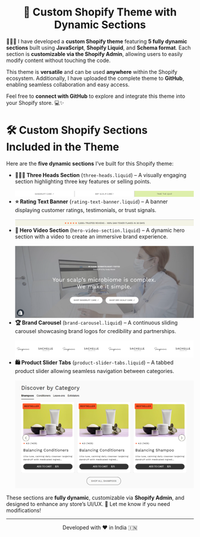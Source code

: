 <h1 align="center">🚀 Custom Shopify Theme with Dynamic Sections</h1>

👩🏻‍💻 I have developed a <strong>custom Shopify theme</strong> featuring <strong>5 fully dynamic sections</strong> built using <strong>JavaScript</strong>, <strong>Shopify Liquid</strong>, and <strong>Schema format</strong>. Each section is <strong>customizable via the Shopify Admin</strong>, allowing users to easily modify content without touching the code.

This theme is <strong>versatile</strong> and can be used <strong>anywhere</strong> within the Shopify ecosystem. Additionally, I have uploaded the complete theme to <strong>GitHub</strong>, enabling seamless collaboration and easy access.

Feel free to <strong>connect with GitHub</strong> to explore and integrate this theme into your Shopify store. 💻✨

# 🛠️ Custom Shopify Sections Included in the Theme

<p>Here are the <strong>five dynamic sections</strong> I&rsquo;ve built for this Shopify theme:</p>
<ul>
<li><strong>🧑&zwj;🤝&zwj;🧑 Three Heads Section</strong> (<code>three-heads.liquid</code>) &ndash; A visually engaging section highlighting three key features or selling points.<br><br>
<img src="Screenshot 2025-02-16 151830.png" alt="Screenshot 2025-02-16 151830" /><br></li>
<li><strong>⭐ Rating Text Banner</strong> (<code>rating-text-banner.liquid</code>) &ndash; A banner displaying customer ratings, testimonials, or trust signals.<br><br>
  <img src="Screenshot 2025-02-16 151849.png" alt="Screenshot 2025-02-16 151849" /></li>
<li><strong>🎥 Hero Video Section</strong> (<code>hero-video-section.liquid</code>) &ndash; A dynamic hero section with a video to create an immersive brand experience.<br><br>
  <img src="Screenshot 2025-02-16 151912.png" alt="Screenshot 2025-02-16 151912" /></li>
<li><strong>🏆 Brand Carousel</strong> (<code>brand-carousel.liquid</code>) &ndash; A continuous sliding carousel showcasing brand logos for credibility and partnerships.<br><br>
  <img src="Screenshot 2025-02-16 151930.png" alt="Screenshot 2025-02-16 151930" /></li>
<li><strong>🛍️ Product Slider Tabs</strong> (<code>product-slider-tabs.liquid</code>) &ndash; A tabbed product slider allowing seamless navigation between categories.<br><br>
  <img src="Screenshot 2025-02-16 152009.png" alt="Screenshot 2025-02-16 152009" /></li>
</ul>
<p>These sections are <strong>fully dynamic</strong>, customizable via <strong>Shopify Admin</strong>, and designed to enhance any store&rsquo;s UI/UX. 🚀 Let me know if you need modifications!</p>

<hr>
<p align="center">
Developed with ❤️ in India 🇮🇳 
</p>
